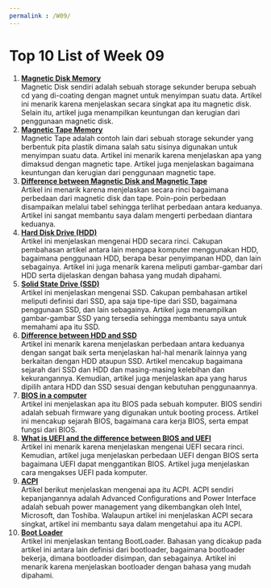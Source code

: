 ```yaml
---
permalink : /W09/
---
```

Top 10 List of Week 09
==============================
1. __[Magnetic Disk Memory](https://www.geeksforgeeks.org/magnetic-disk-memory/)__<br>
    Magnetic Disk sendiri adalah sebuah storage sekunder berupa sebuah cd yang di-coating dengan magnet untuk menyimpan suatu data. Artikel ini menarik karena menjelaskan secara singkat apa itu magnetic disk. Selain itu, artikel juga menampilkan keuntungan dan kerugian dari penggunaan magnetic disk.
2. __[Magnetic Tape Memory](https://www.geeksforgeeks.org/magnetic-tape-memory/)__<br>
    Magnetic Tape adalah contoh lain dari sebuah storage sekunder yang berbentuk pita plastik dimana salah satu sisinya digunakan untuk menyimpan suatu data. Artikel ini menarik karena menjelaskan apa yang dimaksud dengan magnetic tape. Artikel juga menjelaskan bagaimana keuntungan dan kerugian dari penggunaan magnetic tape.
3. __[Difference between Magnetic Disk and Magnetic Tape](https://www.tutorialspoint.com/difference-between-magnetic-tape-and-magnetic-disk)__<br>
    Artikel ini menarik karena menjelaskan secara rinci bagaimana perbedaan dari magnetic disk dan tape. Poin-poin perbedaan disampaikan melalui tabel sehingga terlihat perbedaan antara keduanya. Artikel ini sangat membantu saya dalam mengerti perbedaan diantara keduanya.
4. __[Hard Disk Drive (HDD)](https://www.computerhope.com/jargon/h/harddriv.htm)__<br>
    Artikel ini menjelaskan mengenai HDD secara rinci. Cakupan pembahasan artikel antara lain mengapa komputer menggunakan HDD, bagaimana penggunaan HDD, berapa besar penyimpanan HDD, dan lain sebagainya. Artikel ini juga menarik karena meliputi gambar-gambar dari HDD serta dijelaskan dengan bahasa yang mudah dipahami.
5. __[Solid State Drive (SSD)](https://www.avast.com/c-what-is-ssd)__<br>
    Artikel ini menjelaskan mengenai SSD. Cakupan pembahasan artikel meliputi definisi dari SSD, apa saja tipe-tipe dari SSD, bagaimana penggunaan SSD, dan lain sebagainya. Artikel juga menampilkan gambar-gambar SSD yang tersedia sehingga membantu saya untuk memahami apa itu SSD.
6. __[Difference between HDD and SSD](https://sea.pcmag.com/storage/1526/ssd-vs-hdd-whats-the-difference)__<br>
    Artikel ini menarik karena menjelaskan perbedaan antara keduanya dengan sangat baik serta menjelaskan hal-hal menarik lainnya yang berkaitan dengan HDD ataupun SSD. Artikel mencakup bagaimana sejarah dari SSD dan HDD dan masing-masing kelebihan dan kekurangannya. Kemudian, artikel juga menjelaskan apa yang harus dipilih antara HDD dan SSD sesuai dengan kebutuhan penggunaannya.
7. __[BIOS in a computer](https://whatis.techtarget.com/definition/BIOS-basic-input-output-system)__<br>
    Artikel ini menjelaskan apa itu BIOS pada sebuah komputer. BIOS sendiri adalah sebuah firmware yang digunakan untuk booting process. Artikel ini mencakup sejarah BIOS, bagaimana cara kerja BIOS, serta empat fungsi dari BIOS.
8. __[What is UEFI and the difference between BIOS and UEFI](https://www.howtogeek.com/56958/htg-explains-how-uefi-will-replace-the-bios/)__<br>
    Artikel ini menarik karena menjelaskan mengenai UEFI secara rinci. Kemudian, artikel juga menjelaskan perbedaan UEFI dengan BIOS serta bagaimana UEFI dapat menggantikan BIOS. Artikel juga menjelaskan cara mengakses UEFI pada komputer.
9. __[ACPI](https://kb.iu.edu/d/ahvl)__<br>
    Artikel berikut menjelaskan mengenai apa itu ACPI. ACPI sendiri kepanjangannya adalah Advanced Configurations and Power Interface adalah sebuah power management yang dikembangkan oleh Intel, Microsoft, dan Toshiba. Walaupun artikel ini menjelaskan ACPI secara singkat, artikel ini membantu saya dalam mengetahui apa itu ACPI.
10. __[Boot Loader](https://www.ionos.com/digitalguide/server/configuration/what-is-a-bootloader/)__<br>
    Artikel ini menjelaskan tentang BootLoader. Bahasan yang dicakup pada artikel ini antara lain definisi dari bootloader, bagaimana bootloader bekerja, dimana bootloader disimpan, dan sebagainya. Artikel ini menarik karena menjelaskan bootloader dengan bahasa yang mudah dipahami.

